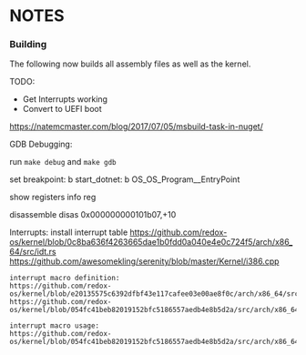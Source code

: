 # NOTES 

### Building

The following now builds all assembly files as well as the kernel.

TODO:
  * Get Interrupts working
  * Convert to UEFI boot


https://natemcmaster.com/blog/2017/07/05/msbuild-task-in-nuget/


GDB Debugging:

run `make debug` and `make gdb`

set breakpoint:
	b start_dotnet:
	b OS_OS_Program__EntryPoint

show registers
	info reg

disassemble
	disas  0x000000000101b07,+10



Interrupts:
	install interrupt table
	https://github.com/redox-os/kernel/blob/0c8ba636f4263665dae1b0fdd0a040e4e0c724f5/arch/x86_64/src/idt.rs
	https://github.com/awesomekling/serenity/blob/master/Kernel/i386.cpp

	interrupt macro definition:
	https://github.com/redox-os/kernel/blob/e20135575c6392dfbf43e117cafee03e00ae8f0c/arch/x86_64/src/lib.rs
	https://github.com/redox-os/kernel/blob/054fc41beb82019152bfc5186557aedb4e8b5d2a/src/arch/x86_64/macros.rs

	interrupt macro usage:
	https://github.com/redox-os/kernel/blob/054fc41beb82019152bfc5186557aedb4e8b5d2a/src/arch/x86_64/interrupt/exception.rs

